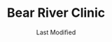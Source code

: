 ---
layout: location-page
date: Last Modified
description: "Local COVID-19 testing is available at Bear River Clinic in Tremonton, Utah, USA."
permalink: "locations/utah/tremonton/bear-river-clinic/"
tags:
  - locations
  - utah
title: Bear River Clinic
uniqueName: bear-river-clinic
state: Utah
stateAbbr: UT
hood: "Tremonton"
address: "935 N 1000 W"
city: "Tremonton"
zip: "84337"
zipsNearby: "83212 83214 83223 83228 83232 83234 83237 83283 83243 83252 83261 83263 83272 83287 83281 83286 84301 84010 84011 84054 84087 84302 84304 84309 84324 84014 84305 84015 84016 84056 84075 84089 84307 84310 84025 84311 84028 84306 84312 84331 84314 84315 84317 84318 84319 84037 84038 84040 84041 84308 84320 84321 84322 84323 84341 84325 84326 84018 84050 84327 84201 84244 84401 84402 84403 84404 84405 84407 84408 84409 84412 84414 84415 84328 84329 84330 84332 84064 84333 84334 84067 84335 84336 84316 84337 84338 84339 84340 84086" 
mapUrl: "http://maps.apple.com/?q=Bear+River+Clinic&address=935+N+1000+W,Tremonton,Utah,84337"
locationType: Drive-thru
phone: "435-207-4800"
website: "https://intermountainhealthcare.org/locations/bear-river-clinic/"
onlineBooking: undefined
closed: undefined
closedUpdate: April 20th, 2020
notes: "Requires phone screen."
days: Weekdays
hours: 9AM-5PM
altDays: Saturdays
altHours: 9AM-Noon
ctaMessage: Learn more
ctaUrl: "https://intermountainhealthcare.org/locations/bear-river-clinic/"
---